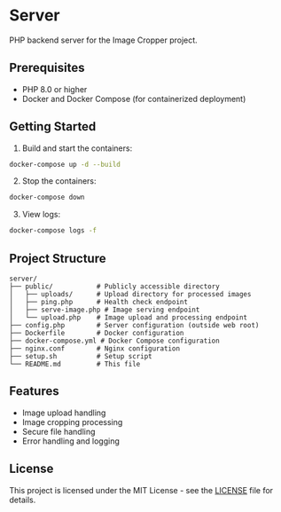 # Server

PHP backend server for the Image Cropper project.

## Prerequisites

- PHP 8.0 or higher
- Docker and Docker Compose (for containerized deployment)

## Getting Started

1. Build and start the containers:
```bash
docker-compose up -d --build
```

2. Stop the containers:
```bash
docker-compose down
```

3. View logs:
```bash
docker-compose logs -f
```

## Project Structure

```
server/
├── public/           # Publicly accessible directory
│   ├── uploads/      # Upload directory for processed images
│   ├── ping.php      # Health check endpoint
│   ├── serve-image.php # Image serving endpoint
│   └── upload.php    # Image upload and processing endpoint
├── config.php        # Server configuration (outside web root)
├── Dockerfile        # Docker configuration
├── docker-compose.yml # Docker Compose configuration
├── nginx.conf        # Nginx configuration
├── setup.sh          # Setup script
└── README.md         # This file
```

## Features

- Image upload handling
- Image cropping processing
- Secure file handling
- Error handling and logging

## License

This project is licensed under the MIT License - see the [LICENSE](../LICENSE) file for details.
